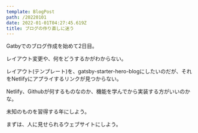 ```yaml
---
template: BlogPost
path: /20220101
date: 2022-01-01T04:27:45.619Z
title: ブログの作り直しに迷う
---
```

Gatbyでのブログ作成を始めて2日目。

レイアウト変更や、何をどうするかがわからない。



レイアウト(テンプレート)を、gatsby-starter-hero-blogにしたいのだが、それをNetlifyにアプライするリンクが見つからない。

Netlify、Githubが何するものなのか、機能を学んでから実装する方がいいのかな。



未知のものを習得する年にしよう。

まずは、人に見せられるウェブサイトにしよう。
